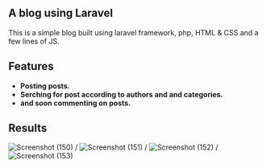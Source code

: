 ## A blog using Laravel

This is a simple blog built using laravel framework, php, HTML & CSS and a few lines of JS.

## Features
- **Posting posts.**
- **Serching for post according to authors and and categories.**
- **and soon commenting on posts.**

## Results
![Screenshot (150)](https://github.com/monaya37/laracastProject0/assets/104372219/f2d34883-0e5a-462a-bfc2-145d2e2c0b4e)
/
![Screenshot (151)](https://github.com/monaya37/laracastProject0/assets/104372219/a5f0fd26-6a6f-440f-ada2-70da248a4441)
/
![Screenshot (152)](https://github.com/monaya37/laracastProject0/assets/104372219/c1b0292a-5bb0-4ada-9d50-1c93cccc948c)
/
![Screenshot (153)](https://github.com/monaya37/laracastProject0/assets/104372219/54d89be7-f66d-48a2-ba04-ae27fc64e73b)
